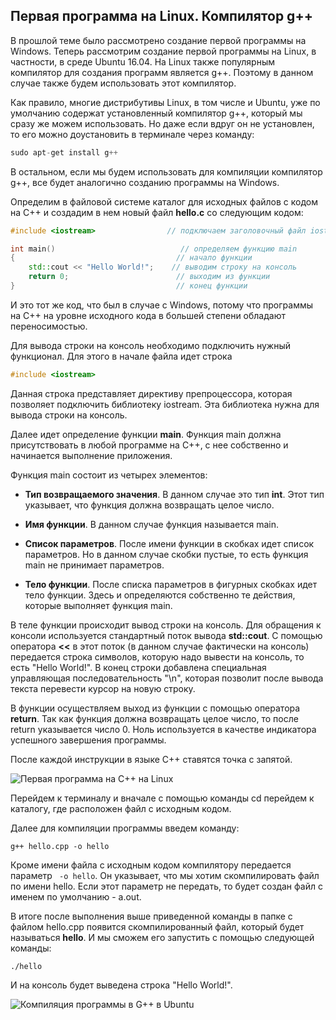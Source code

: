 ## Первая программа на Linux. Компилятор g++

В прошлой теме было рассмотрено создание первой программы на Windows. Теперь рассмотрим создание первой программы на Linux, в 
частности, в среде Ubuntu 16.04. На Linux также популярным компилятор для создания программ является g++. Поэтому в данном случае также будем использовать 
этот компилятор.

Как правило, многие дистрибутивы Linux, в том числе и Ubuntu, уже по умолчанию содержат установленный компилятор g++, который мы сразу же можем использовать. Но даже если вдруг он не установлен, то его можно доустановить в терминале через команду:

```cpp
sudo apt-get install g++
```

В остальном, если мы будем использовать для компиляции компилятор g++, все будет аналогично созданию программы на Windows.

Определим в файловой системе каталог для исходных файлов с кодом на С++ и создадим в нем новый файл **hello.c** со следующим кодом:

```cpp
#include <iostream>                // подключаем заголовочный файл iostream

int main()                            // определяем функцию main
{                                    // начало функции
    std::cout << "Hello World!";    // выводим строку на консоль
    return 0;                        // выходим из функции
}                                    // конец функции
```

И это тот же код, что был в случае с Windows, потому что программы на С++ на уровне исходного кода в большей степени обладают переносимостью.

Для вывода строки на консоль необходимо подключить нужный функционал. Для этого в начале файла идет строка

```cpp
#include <iostream>
```

Данная строка представляет директиву препроцессора, которая позволяет подключить библиотеку iostream. Эта библиотека нужна для вывода строки на консоль.

Далее идет определение функции **main**. Функция main должна присутствовать в любой программе на С++, с нее 
собственно и начинается выполнение приложения.

Функция main состоит из четырех элементов:

- **Тип возвращаемого значения**. В данном случае это тип **int**. Этот тип указывает, что функция должна 
возвращать целое число.

- **Имя функции**. В данном случае функция называется main.

- **Список параметров**. После имени функции в скобках идет список параметров. Но в данном случае скобки пустые, то есть 
функция main не принимает параметров.

- **Тело функции**. После списка параметров в фигурных скобках идет тело функции. Здесь и определяются собственно те 
действия, которые выполняет функция main.

В теле функции происходит вывод строки на консоль. Для обращения к консоли используется стандартный поток вывода **std::cout**. 
С помощью оператора **<<** в этот поток (в данном случае фактически на консоль) передается строка символов, которую надо вывести на консоль, то есть "Hello World!". 
В конец строки добавлена специальная управляющая последовательность "\n", которая позволит после вывода текста перевести курсор на новую строку.

В функции осуществляем выход из функции с помощью оператора **return**. Так как функция должна возвращать целое число, то после return указывается число 0. 
Ноль используется в качестве индикатора успешного завершения программы.

После каждой инструкции в языке C++ ставятся точка с запятой.

![Первая программа на C++ на Linux](https://metanit.com/cpp/tutorial/pics/ubuntu1.png)

Перейдем к терминалу и вначале с помощью команды cd перейдем к каталогу, где расположен файл с исходным кодом.

Далее для компиляции программы введем команду:

```
g++ hello.cpp -o hello
```

Кроме имени файла с исходным кодом компилятору передается параметр ` -o hello`. Он указывает, что мы хотим скомпилировать файл по имени hello. 
Если этот параметр не передать, то будет создан файл с именем по умолчанию - a.out.

В итоге после выполнения выше приведенной команды в папке с файлом hello.cpp появится скомпилированный файл, который будет называться 
**hello**. И мы сможем его запустить с помощью следующей команды:

```
./hello
```

И на консоль будет выведена строка "Hello World!".

![Компиляция программы в G++ в Ubuntu](https://metanit.com/cpp/tutorial/pics/ubuntu2.png)


